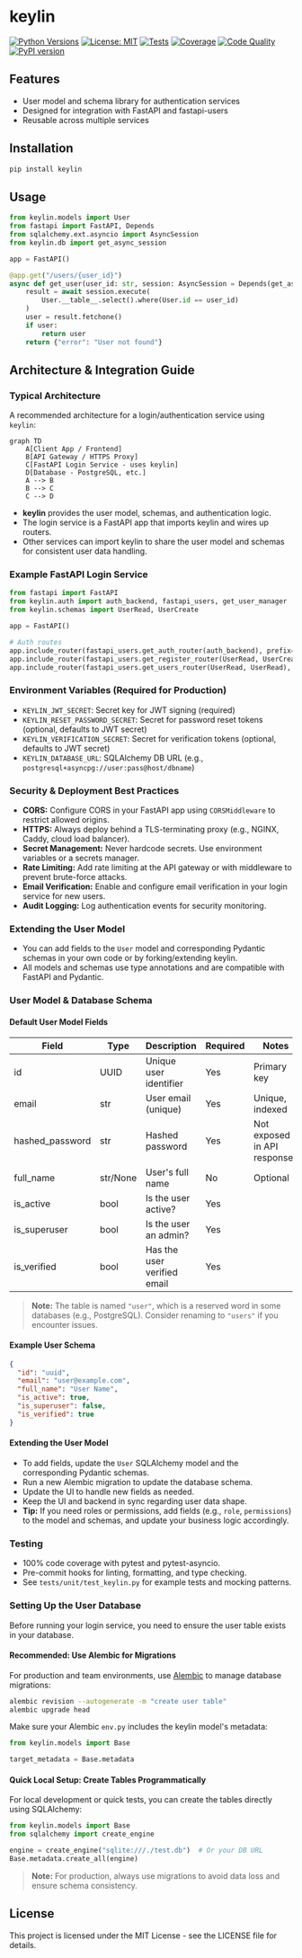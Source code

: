 # keylin

[![Python Versions](https://img.shields.io/pypi/pyversions/keylin)](https://pypi.org/project/keylin)
[![License: MIT](https://img.shields.io/badge/License-MIT-blue.svg)](LICENSE)
[![Tests](https://github.com/beanone/keylin/actions/workflows/tests.yml/badge.svg)](https://github.com/beanone/keylin/actions?query=workflow%3Atests)
[![Coverage](https://codecov.io/gh/beanone/keylin/branch/main/graph/badge.svg)](https://codecov.io/gh/beanone/keylin)
[![Code Quality](https://img.shields.io/badge/code%20style-ruff-000000)](https://github.com/astral-sh/ruff)
[![PyPI version](https://img.shields.io/pypi/v/keylin)](https://pypi.org/project/keylin)

## Features

- User model and schema library for authentication services
- Designed for integration with FastAPI and fastapi-users
- Reusable across multiple services

## Installation

```bash
pip install keylin
```

## Usage

```python
from keylin.models import User
from fastapi import FastAPI, Depends
from sqlalchemy.ext.asyncio import AsyncSession
from keylin.db import get_async_session

app = FastAPI()

@app.get("/users/{user_id}")
async def get_user(user_id: str, session: AsyncSession = Depends(get_async_session)):
    result = await session.execute(
        User.__table__.select().where(User.id == user_id)
    )
    user = result.fetchone()
    if user:
        return user
    return {"error": "User not found"}
```

## Architecture & Integration Guide

### Typical Architecture

A recommended architecture for a login/authentication service using `keylin`:

```mermaid
graph TD
    A[Client App / Frontend]
    B[API Gateway / HTTPS Proxy]
    C[FastAPI Login Service - uses keylin]
    D[Database - PostgreSQL, etc.]
    A --> B
    B --> C
    C --> D
```

- **keylin** provides the user model, schemas, and authentication logic.
- The login service is a FastAPI app that imports keylin and wires up routers.
- Other services can import keylin to share the user model and schemas for consistent user data handling.

### Example FastAPI Login Service

```python
from fastapi import FastAPI
from keylin.auth import auth_backend, fastapi_users, get_user_manager
from keylin.schemas import UserRead, UserCreate

app = FastAPI()

# Auth routes
app.include_router(fastapi_users.get_auth_router(auth_backend), prefix="/auth/jwt", tags=["auth"])
app.include_router(fastapi_users.get_register_router(UserRead, UserCreate), prefix="/auth", tags=["auth"])
app.include_router(fastapi_users.get_users_router(UserRead, UserRead), prefix="/users", tags=["users"])
```

### Environment Variables (Required for Production)
- `KEYLIN_JWT_SECRET`: Secret key for JWT signing (required)
- `KEYLIN_RESET_PASSWORD_SECRET`: Secret for password reset tokens (optional, defaults to JWT secret)
- `KEYLIN_VERIFICATION_SECRET`: Secret for verification tokens (optional, defaults to JWT secret)
- `KEYLIN_DATABASE_URL`: SQLAlchemy DB URL (e.g., `postgresql+asyncpg://user:pass@host/dbname`)

### Security & Deployment Best Practices
- **CORS:** Configure CORS in your FastAPI app using `CORSMiddleware` to restrict allowed origins.
- **HTTPS:** Always deploy behind a TLS-terminating proxy (e.g., NGINX, Caddy, cloud load balancer).
- **Secret Management:** Never hardcode secrets. Use environment variables or a secrets manager.
- **Rate Limiting:** Add rate limiting at the API gateway or with middleware to prevent brute-force attacks.
- **Email Verification:** Enable and configure email verification in your login service for new users.
- **Audit Logging:** Log authentication events for security monitoring.

### Extending the User Model
- You can add fields to the `User` model and corresponding Pydantic schemas in your own code or by forking/extending keylin.
- All models and schemas use type annotations and are compatible with FastAPI and Pydantic.

### User Model & Database Schema

#### Default User Model Fields

| Field            | Type      | Description                 | Required | Notes                |
|------------------|-----------|-----------------------------|----------|----------------------|
| id               | UUID      | Unique user identifier      | Yes      | Primary key          |
| email            | str       | User email (unique)         | Yes      | Unique, indexed      |
| hashed_password  | str       | Hashed password             | Yes      | Not exposed in API responses |
| full_name        | str/None  | User's full name            | No       | Optional             |
| is_active        | bool      | Is the user active?         | Yes      |                      |
| is_superuser     | bool      | Is the user an admin?       | Yes      |                      |
| is_verified      | bool      | Has the user verified email | Yes      |                      |

> **Note:** The table is named `"user"`, which is a reserved word in some databases (e.g., PostgreSQL). Consider renaming to `"users"` if you encounter issues.

#### Example User Schema

```json
{
  "id": "uuid",
  "email": "user@example.com",
  "full_name": "User Name",
  "is_active": true,
  "is_superuser": false,
  "is_verified": true
}
```

#### Extending the User Model
- To add fields, update the `User` SQLAlchemy model and the corresponding Pydantic schemas.
- Run a new Alembic migration to update the database schema.
- Update the UI to handle new fields as needed.
- Keep the UI and backend in sync regarding user data shape.
- **Tip:** If you need roles or permissions, add fields (e.g., `role`, `permissions`) to the model and schemas, and update your business logic accordingly.

### Testing
- 100% code coverage with pytest and pytest-asyncio.
- Pre-commit hooks for linting, formatting, and type checking.
- See `tests/unit/test_keylin.py` for example tests and mocking patterns.

### Setting Up the User Database

Before running your login service, you need to ensure the user table exists in your database.

#### Recommended: Use Alembic for Migrations
For production and team environments, use [Alembic](https://alembic.sqlalchemy.org/) to manage database migrations:

```bash
alembic revision --autogenerate -m "create user table"
alembic upgrade head
```

Make sure your Alembic `env.py` includes the keylin model's metadata:
```python
from keylin.models import Base

target_metadata = Base.metadata
```

#### Quick Local Setup: Create Tables Programmatically
For local development or quick tests, you can create the tables directly using SQLAlchemy:

```python
from keylin.models import Base
from sqlalchemy import create_engine

engine = create_engine("sqlite:///./test.db")  # Or your DB URL
Base.metadata.create_all(engine)
```

> **Note:** For production, always use migrations to avoid data loss and ensure schema consistency.

## License

This project is licensed under the MIT License - see the LICENSE file for details.
